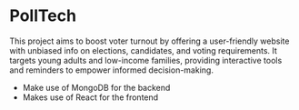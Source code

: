 # PollTech
This project aims to boost voter turnout by offering a user-friendly website with unbiased info on elections, candidates, and voting requirements. It targets young adults and low-income families, providing interactive tools and reminders to empower informed decision-making.


- Make use of MongoDB for the backend
- Makes use of React for the frontend
